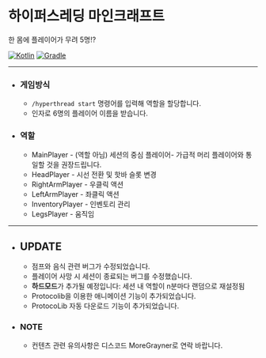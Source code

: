 # 하이퍼스레딩 마인크래프트

한 몸에 플레이어가 무려 5명!?

[![Kotlin](https://img.shields.io/badge/Kotlin-2.0.20-7F52FF.svg?logo=kotlin)](https://kotlinlang.org/)
[![Gradle](https://img.shields.io/badge/Gradle-8.13-02303A.svg?logo=gradle)](https://gradle.org)

---

* ### 게임방식
  * `/hyperthread start` 명령어를 입력해 역할을 할당합니다.
  * 인자로 6명의 플레이어 이름을 받습니다.

* ### 역할
  * MainPlayer - (역할 아님) 세션의 중심 플레이어- 가급적 머리 플레이어와 통일할 것을 권장드립니다.
  * HeadPlayer - 시선 전환 및 핫바 슬롯 변경
  * RightArmPlayer - 우클릭 액션
  * LeftArmPlayer - 좌클릭 액션
  * InventoryPlayer - 인벤토리 관리
  * LegsPlayer - 움직임

---

* ## UPDATE
  * 점프와 음식 관련 버그가 수정되었습니다.
  * 플레이어 사망 시 세션이 종료되는 버그를 수정했습니다.
  * **하드모드**가 추가될 예정입니다: 세션 내 역할이 n분마다 랜덤으로 재설정됨
  * Protocolib을 이용한 애니메이션 기능이 추가되었습니다.
  * ProtocoLib 자동 다운로드 기능이 추가되었습니다.

* ### NOTE
  * 컨텐츠 관련 유의사항은 디스코드 MoreGrayner로 연락 바랍니다.
